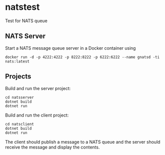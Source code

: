# natstest
Test for NATS queue

## NATS Server
Start a NATS message queue server in a Docker container using 

`docker run -d -p 4222:4222 -p 8222:8222 -p 6222:6222 --name gnatsd -ti nats:latest`

## Projects
Build and run the server project:
```
cd natsserver
dotnet build
dotnet run
```

Build and run the client project:
```
cd natsclient
dotnet build
dotnet run
```

The client should publish a message to a NATS queue and the server should receive the message and display the contents.
